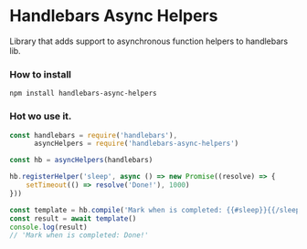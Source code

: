 # Handlebars Async Helpers

Library that adds support to asynchronous function helpers to handlebars lib.

### How to install
```shell
npm install handlebars-async-helpers
```

### Hot wo use it.
```javascript
const handlebars = require('handlebars'),
      asyncHelpers = require('handlebars-async-helpers')

const hb = asyncHelpers(handlebars)

hb.registerHelper('sleep', async () => new Promise((resolve) => {
    setTimeout(() => resolve('Done!'), 1000)
}))

const template = hb.compile('Mark when is completed: {{#sleep}}{{/sleep}}')
const result = await template()
console.log(result)
// 'Mark when is completed: Done!'
```
